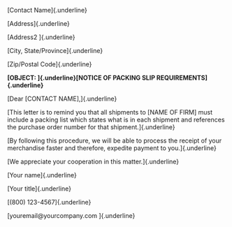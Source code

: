 [Contact Name]{.underline}

[Address]{.underline}

[Address2 ]{.underline}

[City, State/Province]{.underline}

[Zip/Postal Code]{.underline}

**[OBJECT: ]{.underline}[NOTICE OF PACKING SLIP
REQUIREMENTS]{.underline}**

[Dear \[CONTACT NAME\],]{.underline}

[This letter is to remind you that all shipments to \[NAME OF FIRM\]
must include a packing list which states what is in each shipment and
references the purchase order number for that shipment.]{.underline}

[By following this procedure, we will be able to process the receipt of
your merchandise faster and therefore, expedite payment to
you.]{.underline}

[We appreciate your cooperation in this matter.]{.underline}

[Your name]{.underline}

[Your title]{.underline}

[(800) 123-4567]{.underline}

[youremail\@yourcompany.com ]{.underline}
